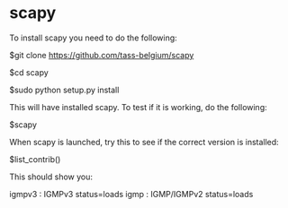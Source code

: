 scapy
=====

To install scapy you need to do the following:

$git clone https://github.com/tass-belgium/scapy

$cd scapy

$sudo python setup.py install


This will have installed scapy. To test if it is working, do the following:

$scapy

When scapy is launched, try this to see if the correct version is installed:

$list_contrib()

This should show you:

igmpv3              : IGMPv3                                   status=loads
igmp                : IGMP/IGMPv2                              status=loads


